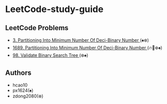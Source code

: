 # LeetCode-study-guide

## LeetCode Problems

- [3.  Partitioning Into Minimum Number Of Deci-Binary Number ](/Week001/3) (:spades::snowflake:)
- [1689.  Partitioning Into Minimum Number Of Deci-Binary Number ](/Week001/1689/) (:fire::ghost::snowflake::spades:)
- [98.  Validate Binary Search Tree ](/Week001/98/) (:snowflake::spades:)

## Authors
* hcao10
* px1624(:spades:)
* zdong2080(:snowflake:)
